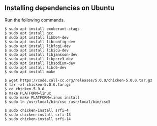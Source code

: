 Installing dependencies on Ubuntu
---------------------------------
Run the following commands.

    $ sudo apt install exuberant-ctags
    $ sudo apt install gcc
    $ sudo apt install libb64-dev
    $ sudo apt install libconfig-dev
    $ sudo apt install libfcgi-dev
    $ sudo apt install libicu-dev
    $ sudo apt install libjansson-dev
    $ sudo apt install libpcre3-dev
    $ sudo apt install libsodium-dev
    $ sudo apt install libc6-dev
    $ sudo apt install make

    $ wget https://code.call-cc.org/releases/5.0.0/chicken-5.0.0.tar.gz
    $ tar -xf chicken-5.0.0.tar.gz
    $ cd chicken-5.0.0
    $ make PLATFORM=linux
    $ sudo make PLATFORM=linux install
    $ sudo ln /usr/local/bin/csc /usr/local/bin/csc5

    $ sudo chicken-install srfi-4
    $ sudo chicken-install srfi-13
    $ sudo chicken-install srfi-14
